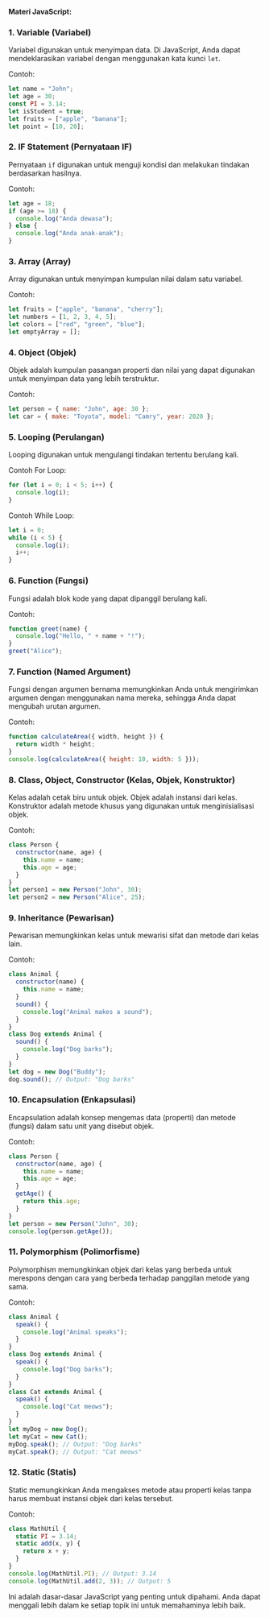 **Materi JavaScript:**

### 1. Variable (Variabel)
Variabel digunakan untuk menyimpan data. Di JavaScript, Anda dapat mendeklarasikan variabel dengan menggunakan kata kunci `let`.

Contoh:
```javascript
let name = "John";
let age = 30;
const PI = 3.14;
let isStudent = true;
let fruits = ["apple", "banana"];
let point = [10, 20];
```

### 2. IF Statement (Pernyataan IF)
Pernyataan `if` digunakan untuk menguji kondisi dan melakukan tindakan berdasarkan hasilnya.

Contoh:
```javascript
let age = 18;
if (age >= 18) {
  console.log("Anda dewasa");
} else {
  console.log("Anda anak-anak");
}
```

### 3. Array (Array)
Array digunakan untuk menyimpan kumpulan nilai dalam satu variabel.

Contoh:
```javascript
let fruits = ["apple", "banana", "cherry"];
let numbers = [1, 2, 3, 4, 5];
let colors = ["red", "green", "blue"];
let emptyArray = [];
```

### 4. Object (Objek)
Objek adalah kumpulan pasangan properti dan nilai yang dapat digunakan untuk menyimpan data yang lebih terstruktur.

Contoh:
```javascript
let person = { name: "John", age: 30 };
let car = { make: "Toyota", model: "Camry", year: 2020 };
```

### 5. Looping (Perulangan)
Looping digunakan untuk mengulangi tindakan tertentu berulang kali.

Contoh For Loop:
```javascript
for (let i = 0; i < 5; i++) {
  console.log(i);
}
```

Contoh While Loop:
```javascript
let i = 0;
while (i < 5) {
  console.log(i);
  i++;
}
```

### 6. Function (Fungsi)
Fungsi adalah blok kode yang dapat dipanggil berulang kali.

Contoh:
```javascript
function greet(name) {
  console.log("Hello, " + name + "!");
}
greet("Alice");
```

### 7. Function (Named Argument)
Fungsi dengan argumen bernama memungkinkan Anda untuk mengirimkan argumen dengan menggunakan nama mereka, sehingga Anda dapat mengubah urutan argumen.

Contoh:
```javascript
function calculateArea({ width, height }) {
  return width * height;
}
console.log(calculateArea({ height: 10, width: 5 }));
```

### 8. Class, Object, Constructor (Kelas, Objek, Konstruktor)
Kelas adalah cetak biru untuk objek. Objek adalah instansi dari kelas. Konstruktor adalah metode khusus yang digunakan untuk menginisialisasi objek.

Contoh:
```javascript
class Person {
  constructor(name, age) {
    this.name = name;
    this.age = age;
  }
}
let person1 = new Person("John", 30);
let person2 = new Person("Alice", 25);
```

### 9. Inheritance (Pewarisan)
Pewarisan memungkinkan kelas untuk mewarisi sifat dan metode dari kelas lain.

Contoh:
```javascript
class Animal {
  constructor(name) {
    this.name = name;
  }
  sound() {
    console.log("Animal makes a sound");
  }
}
class Dog extends Animal {
  sound() {
    console.log("Dog barks");
  }
}
let dog = new Dog("Buddy");
dog.sound(); // Output: "Dog barks"
```

### 10. Encapsulation (Enkapsulasi)
Encapsulation adalah konsep mengemas data (properti) dan metode (fungsi) dalam satu unit yang disebut objek.

Contoh:
```javascript
class Person {
  constructor(name, age) {
    this.name = name;
    this.age = age;
  }
  getAge() {
    return this.age;
  }
}
let person = new Person("John", 30);
console.log(person.getAge());
```

### 11. Polymorphism (Polimorfisme)
Polymorphism memungkinkan objek dari kelas yang berbeda untuk merespons dengan cara yang berbeda terhadap panggilan metode yang sama.

Contoh:
```javascript
class Animal {
  speak() {
    console.log("Animal speaks");
  }
}
class Dog extends Animal {
  speak() {
    console.log("Dog barks");
  }
}
class Cat extends Animal {
  speak() {
    console.log("Cat meows");
  }
}
let myDog = new Dog();
let myCat = new Cat();
myDog.speak(); // Output: "Dog barks"
myCat.speak(); // Output: "Cat meows"
```

### 12. Static (Statis)
Static memungkinkan Anda mengakses metode atau properti kelas tanpa harus membuat instansi objek dari kelas tersebut.

Contoh:
```javascript
class MathUtil {
  static PI = 3.14;
  static add(x, y) {
    return x + y;
  }
}
console.log(MathUtil.PI); // Output: 3.14
console.log(MathUtil.add(2, 3)); // Output: 5
```

Ini adalah dasar-dasar JavaScript yang penting untuk dipahami. Anda dapat menggali lebih dalam ke setiap topik ini untuk memahaminya lebih baik.